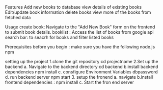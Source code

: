 Features
Add new books to database
view details of existing books
Edit/update book information
delete books 
view more of the books from fetched data

Usage
create book: Navigate to the "Add New Book" form on the frontend to submit book details.
booklist : Access the list of books from google api
search bar: to seacrh for books and filter listed books

Prerequisites
before you begin : make sure you have the following
node.js 
npm

setting up the project
1.clone the git repository
cd projectname
2.Set up the backend
   a. Navigate to the backend directory 
             cd backend
   b.install backend dependencies
      npm install
  c. consfigure Environment Variables
     dbpassword
d. run backend server
    npm start
3. setup the fronend
   a. navigate
b.install frontend dependencies  : npm install
c. Start the fron end server
